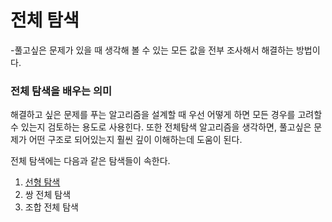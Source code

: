 # 전체 탐색
-풀고싶은 문제가 있을 때 생각해 볼 수 있는 모든 값을 전부 조사해서 해결하는 방법이다.

### 전체 탐색을 배우는 의미
해결하고 싶은 문제를 푸는 알고리즘을 설계할 때 우선 어떻게 하면 모든 경우를 고려할 수 있는지 검토하는 용도로 사용힌다.
또한 전체탐색 알고리즘을 생각하면, 풀고싶은 문제가 어떤 구조로 되어있는지 훨씬 깊이 이해하는데 도움이 된다.

전체 탐색에는 다음과 같은 탐색들이 속한다.
1) [선형 탐색](https://github.com/SongJeongyeonn/TIL/blob/main/%EC%95%8C%EA%B3%A0%EB%A6%AC%EC%A6%98/%ED%83%90%EC%83%89/%EC%84%A0%ED%98%95%ED%83%90%EC%83%89/%EC%84%A0%ED%98%95%ED%83%90%EC%83%89.md)
2) 쌍 전체 탐색
3) 조합 전체 탐색